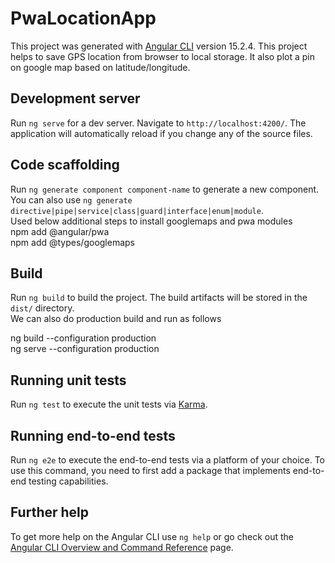 # PwaLocationApp

This project was generated with [Angular CLI](https://github.com/angular/angular-cli) version 15.2.4.
This project helps to save GPS location from browser to local storage. It also plot a pin on google map based on latitude/longitude.

## Development server

Run `ng serve` for a dev server. Navigate to `http://localhost:4200/`. The application will automatically reload if you change any of the source files.

## Code scaffolding

Run `ng generate component component-name` to generate a new component. You can also use `ng generate directive|pipe|service|class|guard|interface|enum|module`. <br/>
Used below additional steps to install googlemaps and pwa modules <br/>
npm add @angular/pwa <br/>
npm add @types/googlemaps <br/>
## Build

Run `ng build` to build the project. The build artifacts will be stored in the `dist/` directory. <br/>
We can also do production build and run as follows <br/>

ng build --configuration production <br/>
ng serve --configuration production <br/>
## Running unit tests

Run `ng test` to execute the unit tests via [Karma](https://karma-runner.github.io).

## Running end-to-end tests

Run `ng e2e` to execute the end-to-end tests via a platform of your choice. To use this command, you need to first add a package that implements end-to-end testing capabilities.

## Further help

To get more help on the Angular CLI use `ng help` or go check out the [Angular CLI Overview and Command Reference](https://angular.io/cli) page.
